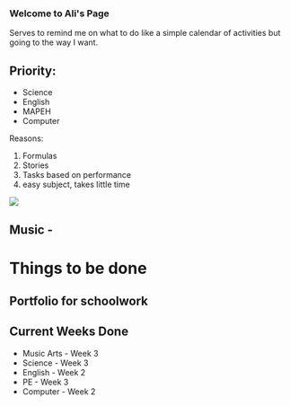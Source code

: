 ### Welcome to Ali's Page

Serves to remind me on what to do like a simple calendar of activities but going to the way I want.


## Priority:
- Science
- English
- MAPEH
- Computer


Reasons: 
1. Formulas 
2. Stories 
3. Tasks based on performance 
4. easy subject, takes little time



![](https://i.pinimg.com/564x/d3/e9/b7/d3e9b753b5968a8009032b6af948249c.jpg)



## Music - 

# Things to be done

## Portfolio for schoolwork

## Current Weeks Done

- Music Arts - Week 3
- Science - Week 3
- English - Week 2
- PE - Week 3
- Computer - Week 2

